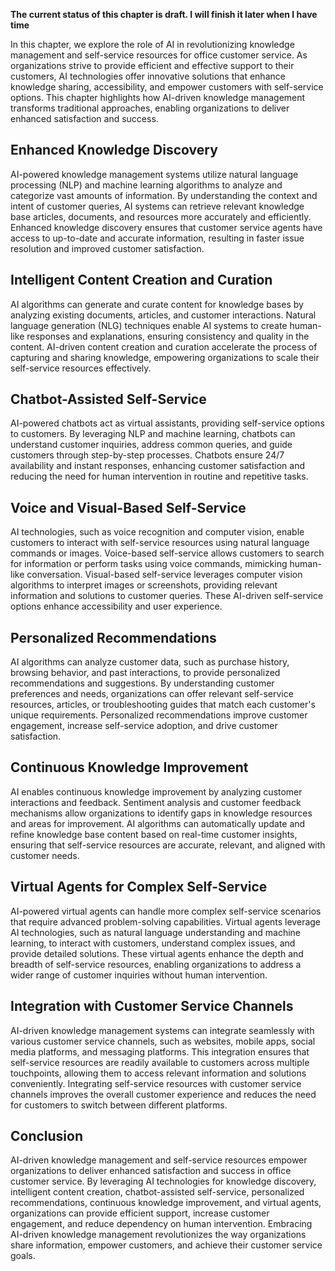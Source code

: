 **The current status of this chapter is draft. I will finish it later when I have time**

In this chapter, we explore the role of AI in revolutionizing knowledge management and self-service resources for office customer service. As organizations strive to provide efficient and effective support to their customers, AI technologies offer innovative solutions that enhance knowledge sharing, accessibility, and empower customers with self-service options. This chapter highlights how AI-driven knowledge management transforms traditional approaches, enabling organizations to deliver enhanced satisfaction and success.

Enhanced Knowledge Discovery
----------------------------

AI-powered knowledge management systems utilize natural language processing (NLP) and machine learning algorithms to analyze and categorize vast amounts of information. By understanding the context and intent of customer queries, AI systems can retrieve relevant knowledge base articles, documents, and resources more accurately and efficiently. Enhanced knowledge discovery ensures that customer service agents have access to up-to-date and accurate information, resulting in faster issue resolution and improved customer satisfaction.

Intelligent Content Creation and Curation
-----------------------------------------

AI algorithms can generate and curate content for knowledge bases by analyzing existing documents, articles, and customer interactions. Natural language generation (NLG) techniques enable AI systems to create human-like responses and explanations, ensuring consistency and quality in the content. AI-driven content creation and curation accelerate the process of capturing and sharing knowledge, empowering organizations to scale their self-service resources effectively.

Chatbot-Assisted Self-Service
-----------------------------

AI-powered chatbots act as virtual assistants, providing self-service options to customers. By leveraging NLP and machine learning, chatbots can understand customer inquiries, address common queries, and guide customers through step-by-step processes. Chatbots ensure 24/7 availability and instant responses, enhancing customer satisfaction and reducing the need for human intervention in routine and repetitive tasks.

Voice and Visual-Based Self-Service
-----------------------------------

AI technologies, such as voice recognition and computer vision, enable customers to interact with self-service resources using natural language commands or images. Voice-based self-service allows customers to search for information or perform tasks using voice commands, mimicking human-like conversation. Visual-based self-service leverages computer vision algorithms to interpret images or screenshots, providing relevant information and solutions to customer queries. These AI-driven self-service options enhance accessibility and user experience.

Personalized Recommendations
----------------------------

AI algorithms can analyze customer data, such as purchase history, browsing behavior, and past interactions, to provide personalized recommendations and suggestions. By understanding customer preferences and needs, organizations can offer relevant self-service resources, articles, or troubleshooting guides that match each customer's unique requirements. Personalized recommendations improve customer engagement, increase self-service adoption, and drive customer satisfaction.

Continuous Knowledge Improvement
--------------------------------

AI enables continuous knowledge improvement by analyzing customer interactions and feedback. Sentiment analysis and customer feedback mechanisms allow organizations to identify gaps in knowledge resources and areas for improvement. AI algorithms can automatically update and refine knowledge base content based on real-time customer insights, ensuring that self-service resources are accurate, relevant, and aligned with customer needs.

Virtual Agents for Complex Self-Service
---------------------------------------

AI-powered virtual agents can handle more complex self-service scenarios that require advanced problem-solving capabilities. Virtual agents leverage AI technologies, such as natural language understanding and machine learning, to interact with customers, understand complex issues, and provide detailed solutions. These virtual agents enhance the depth and breadth of self-service resources, enabling organizations to address a wider range of customer inquiries without human intervention.

Integration with Customer Service Channels
------------------------------------------

AI-driven knowledge management systems can integrate seamlessly with various customer service channels, such as websites, mobile apps, social media platforms, and messaging platforms. This integration ensures that self-service resources are readily available to customers across multiple touchpoints, allowing them to access relevant information and solutions conveniently. Integrating self-service resources with customer service channels improves the overall customer experience and reduces the need for customers to switch between different platforms.

Conclusion
----------

AI-driven knowledge management and self-service resources empower organizations to deliver enhanced satisfaction and success in office customer service. By leveraging AI technologies for knowledge discovery, intelligent content creation, chatbot-assisted self-service, personalized recommendations, continuous knowledge improvement, and virtual agents, organizations can provide efficient support, increase customer engagement, and reduce dependency on human intervention. Embracing AI-driven knowledge management revolutionizes the way organizations share information, empower customers, and achieve their customer service goals.
